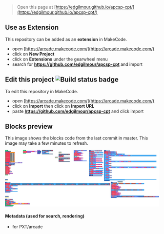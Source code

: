  


> Open this page at [https://edgilmour.github.io/apcsp-cpt/](https://edgilmour.github.io/apcsp-cpt/)

## Use as Extension

This repository can be added as an **extension** in MakeCode.

* open [https://arcade.makecode.com/](https://arcade.makecode.com/)
* click on **New Project**
* click on **Extensions** under the gearwheel menu
* search for **https://github.com/edgilmour/apcsp-cpt** and import

## Edit this project ![Build status badge](https://github.com/edgilmour/apcsp-cpt/workflows/MakeCode/badge.svg)

To edit this repository in MakeCode.

* open [https://arcade.makecode.com/](https://arcade.makecode.com/)
* click on **Import** then click on **Import URL**
* paste **https://github.com/edgilmour/apcsp-cpt** and click import

## Blocks preview

This image shows the blocks code from the last commit in master.
This image may take a few minutes to refresh.

![A rendered view of the blocks](https://github.com/edgilmour/apcsp-cpt/raw/master/.github/makecode/blocks.png)

#### Metadata (used for search, rendering)

* for PXT/arcade
<script src="https://makecode.com/gh-pages-embed.js"></script><script>makeCodeRender("{{ site.makecode.home_url }}", "{{ site.github.owner_name }}/{{ site.github.repository_name }}");</script>
